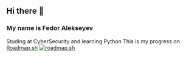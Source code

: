 ## Hi there 👋
### My name is Fedor Alekseyev
Studing at CyberSecurity and learning Python
This is my progress on [Roadmap.sh](roadmap.sh)
[![roadmap.sh](https://roadmap.sh/card/wide/67c894f5fe4b7df03b736ad6?variant=light)](https://roadmap.sh)

<!--
**theosfa/theosfa** is a ✨ _special_ ✨ repository because its `README.md` (this file) appears on your GitHub profile.

Here are some ideas to get you started:

- 🔭 I’m currently working on ...
- 🌱 I’m currently learning ...
- 👯 I’m looking to collaborate on ...
- 🤔 I’m looking for help with ...
- 💬 Ask me about ...
- 📫 How to reach me: ...
- 😄 Pronouns: ...
- ⚡ Fun fact: ...
-->
